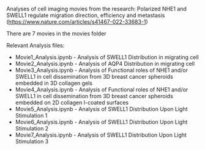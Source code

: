 Analyses of cell imaging movies from the research: Polarized NHE1 and SWELL1 regulate migration direction, efficiency and metastasis (https://www.nature.com/articles/s41467-022-33683-1)

There are 7 movies in the movies folder

Relevant Analysis files:

- Movie1_Analysis.ipynb - Analysis of SWELL1 Distribution in migrating cell
- Movie2_Analysis.ipynb - Analysis of AQP4 Distribution in migrating cell
- Movie3_Analysis.ipynb - Analysis of Functional roles of NHE1 and/or SWELL1 in cell dissemination from 3D breast cancer spheroids embedded in 3D collagen gels
- Movie4_Analysis.ipynb - Analysis of Functional roles of NHE1 and/or SWELL1 in cell dissemination from 3D breast cancer spheroids embedded on 2D collagen I-coated surfaces
- Movie5_Analysis.ipynb - Analysis of SWELL1 Distribution Upon Light Stimulation 1
- Movie6_Analysis.ipynb - Analysis of SWELL1 Distribution Upon Light Stimulation 2
- Movie7_Analysis.ipynb - Analysis of SWELL1 Distribution Upon Light Stimulation 3

